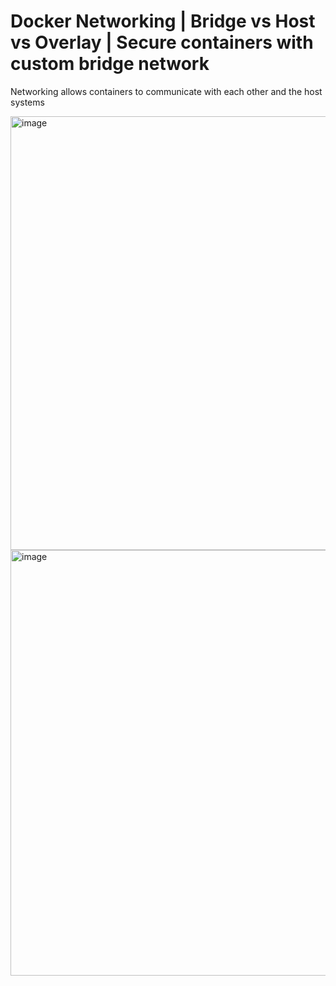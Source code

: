 
# Docker Networking | Bridge vs Host vs Overlay | Secure containers with custom bridge network



Networking allows containers to communicate with each other and the host systems


<img width="1032" height="694" alt="image" src="https://github.com/user-attachments/assets/bb40dd56-abcb-49a5-a5c1-66165c59c328" />


<img width="1129" height="681" alt="image" src="https://github.com/user-attachments/assets/c1f0a336-a9a1-4993-b6b0-827c211a6a4f" />


